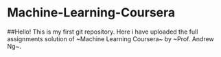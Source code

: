 # Machine-Learning-Coursera

##Hello!
This is my first git repository.
Here i have uploaded the full assignments solution of ~Machine Learning Coursera~ by ~Prof. Andrew Ng~.


